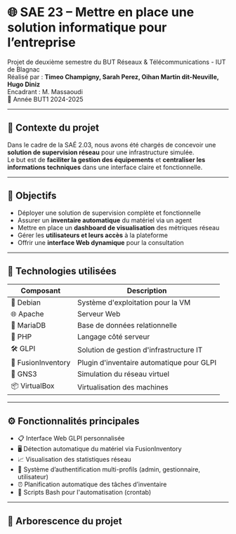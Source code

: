 # 🌐 SAE 23 – Mettre en place une solution informatique pour l’entreprise

Projet de deuxième semestre du BUT Réseaux & Télécommunications - IUT de Blagnac  
Réalisé par : **Timeo Champigny, Sarah Perez, Oihan Martin dit-Neuville, Hugo Diniz**  
Encadrant : M. Massaoudi  
📅 Année BUT1 2024-2025

---

## 📌 Contexte du projet

Dans le cadre de la SAÉ 2.03, nous avons été chargés de concevoir une **solution de supervision réseau** pour une infrastructure simulée.  
Le but est de **faciliter la gestion des équipements** et **centraliser les informations techniques** dans une interface claire et fonctionnelle.

---

## 🎯 Objectifs

- Déployer une solution de supervision complète et fonctionnelle
- Assurer un **inventaire automatique** du matériel via un agent
- Mettre en place un **dashboard de visualisation** des métriques réseau
- Gérer les **utilisateurs et leurs accès** à la plateforme
- Offrir une **interface Web dynamique** pour la consultation

---

## 🧰 Technologies utilisées

| Composant       | Description                                  |
|------------------|---------------------------------------------|
| 🐧 Debian        | Système d'exploitation pour la VM           |
| 🌐 Apache        | Serveur Web                                 |
| 🐘 MariaDB       | Base de données relationnelle               |
| 🐘 PHP           | Langage côté serveur                        |
| 🛠️ GLPI          | Solution de gestion d'infrastructure IT     |
| 🔌 FusionInventory | Plugin d'inventaire automatique pour GLPI |
| 🧪 GNS3          | Simulation du réseau virtuel                |
| 📦 VirtualBox    | Virtualisation des machines                 |

---

## ⚙️ Fonctionnalités principales

- 📋 Interface Web GLPI personnalisée
- 🖥️ Détection automatique du matériel via FusionInventory
- 📈 Visualisation des statistiques réseau
- 🔐 Système d’authentification multi-profils (admin, gestionnaire, utilisateur)
- ⏰ Planification automatique des tâches d’inventaire
- 🔄 Scripts Bash pour l'automatisation (crontab)

---

## 📂 Arborescence du projet


